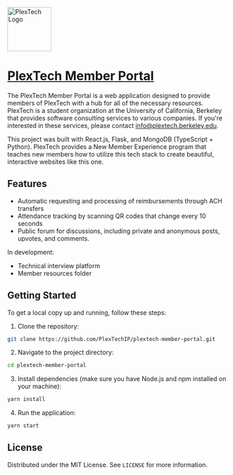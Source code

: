 [<img src="https://plextech.berkeley.edu/images/PlexTechLogo.png" width="100" alt="PlexTech Logo">](https://plextech-member-portal.vercel.app)

# [PlexTech Member Portal](https://plextech-member-portal.vercel.app)

The PlexTech Member Portal is a web application designed to provide members of PlexTech with a hub for all of the necessary resources. PlexTech is a student organization at the University of California, Berkeley that provides software consulting services to various companies. If you're interested in these services, please contact [info@plextech.berkeley.edu](mailto:info@plextech.berkeley.edu).

This project was built with React.js, Flask, and MongoDB (TypeScript + Python). PlexTech provides a New Member Experience program that teaches new members how to utilize this tech stack to create beautiful, interactive websites like this one.

## Features

- Automatic requesting and processing of reimbursements through ACH transfers
- Attendance tracking by scanning QR codes that change every 10 seconds
- Public forum for discussions, including private and anonymous posts, upvotes, and comments.

In development:

- Technical interview platform
- Member resources folder

## Getting Started

To get a local copy up and running, follow these steps:

1. Clone the repository:

```bash
git clone https://github.com/PlexTechIP/plextech-member-portal.git
```

2. Navigate to the project directory:

```bash
cd plextech-member-portal
```

3. Install dependencies (make sure you have Node.js and npm installed on your machine):

```bash
yarn install
```

4. Run the application:

```bash
yarn start
```

## License

Distributed under the MIT License. See `LICENSE` for more information.
